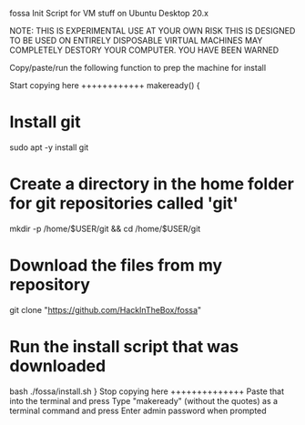 fossa
Init Script for VM stuff on Ubuntu Desktop 20.x

NOTE:  THIS IS EXPERIMENTAL
USE AT YOUR OWN RISK
THIS IS DESIGNED TO BE USED ON ENTIRELY DISPOSABLE VIRTUAL MACHINES
MAY COMPLETELY DESTORY YOUR COMPUTER.  YOU HAVE BEEN WARNED


Copy/paste/run the following function to prep the machine for install

Start copying here ++++++++++++
makeready() {

   # Install git
   sudo apt -y install git
   
   # Create a directory in the home folder for git repositories called 'git'
   mkdir -p /home/$USER/git && cd /home/$USER/git
      
   # Download the files from my repository
   git clone "https://github.com/HackInTheBox/fossa"
   
   # Run the install script that was downloaded
   bash ./fossa/install.sh
}
Stop copying here ++++++++++++++
Paste that into the terminal and press <enter>
Type "makeready" (without the quotes) as a terminal command and press <enter>
Enter admin password when prompted









